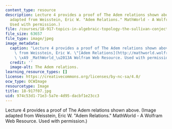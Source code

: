```yaml
---
content_type: resource
description: Lecture 4 provides a proof of The Adem relations shown above. (Image
  adapted from Weisstein, Eric W. "Adem Relations." MathWorld - A Wolfram Web Resource.
  Used with permission.)
file: /courses/18-917-topics-in-algebraic-topology-the-sullivan-conjecture-fall-2007/974c53d171e35a7e4d95dacbf1e23cc3_18-917f07.jpg
file_size: 63657
file_type: image/jpeg
image_metadata:
  caption: "Lecture 4 provides a proof of The Adem relations shown above. (Image adapted\
    \ from Weisstein, Eric W. \"[Adem Relations](http://mathworld.wolfram.com/AdemRelations.html).\"\
    \ \xA9 _MathWorld_\u2013A Wolfram Web Resource. Used with permission.)"
  credit: ''
  image-alt: The Adem relations.
learning_resource_types: []
license: https://creativecommons.org/licenses/by-nc-sa/4.0/
ocw_type: OCWImage
resourcetype: Image
title: 18-917f07.jpg
uid: 974c53d1-71e3-5a7e-4d95-dacbf1e23cc3
---
```

Lecture 4 provides a proof of The Adem relations shown above. (Image adapted from Weisstein, Eric W. "Adem Relations." MathWorld - A Wolfram Web Resource. Used with permission.)